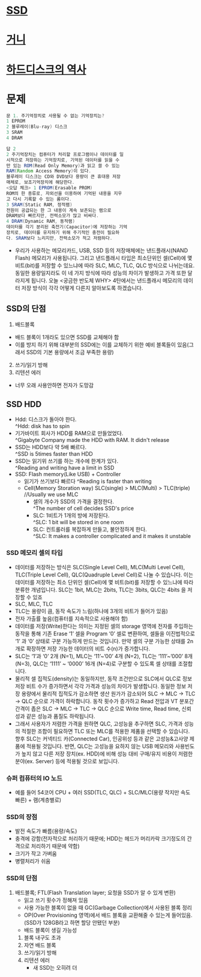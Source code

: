 # [SSD](https://www.youtube.com/watch?v=0wfOO2DEGZ0&list=PLLcbGhhl4sQDOYzzB8eNB7m0IdVffIyLM&index=27)
# [거니](https://www.youtube.com/watch?v=XazMFe3tAkc&list=PLLcbGhhl4sQDOYzzB8eNB7m0IdVffIyLM&index=42)
# [하드디스크의 역사](https://www.youtube.com/watch?v=7n71z7KIoXo&list=PLPBTs1IJBEyiacgGU4SK2tu9S1u3-ih4g&index=5)

# 문제
```java
문 1. 주기억장치로 사용될 수 없는 기억장치는?
1 EPROM
2 블루레이(Blu-ray) 디스크
3 SRAM
4 DRAM

답 2
2 주기억장치는 컴퓨터가 처리할 프로그램이나 데이터를 일
시적으로 저장하는 기억장치로, 기억된 데이터를 읽을 수
만 있는 ROM(Read Only Memory)과 읽고 쓸 수 있는
RAM(Random Access Memory)이 있다.
블루레이 디스크는 CD와 DVD보다 용량이 큰 휴대용 저장
매체로, 보조기억장치에 해당한다.
<오답 체크> 1 EPROM(Erasable PROM)
ROM의 한 종류로, 자외선을 이용하여 기억된 내용을 지우
고 다시 기록할 수 있는 롬이다.
3 SRAM(Static RAM, 정적램)
전원이 공급되는 한 그 내용이 계속 보존되는 램으로
DRAM보다 빠르지만, 전력소모가 많고 비싸다.
4 DRAM(Dynamic RAM, 동적램)
데이터를 각기 분리된 축전기(Capacitor)에 저장하는 기억
장치로, 데이터를 유지하기 위해 주기적인 충전이 필요하
다. SRAM보다 느리지만, 전력소모가 적고 저렴하다.
```

* 우리가 사용하는 메모리카드, USB, SSD 등의 저장매체에는 낸드플래시(NAND Flash) 메모리가 사용됩니다. 그리고 낸드플래시 타입은 최소단위인 셀(Cell)에 몇 비트(bit)를 저장할 수 있느냐에 따라 SLC, MLC, TLC, QLC 방식으로 나뉘는데요. 동일한 용량일지라도 이 네 가지 방식에 따라 성능의 차이가 발생하고 가격 또한 달라지게 됩니다. 오늘 <궁금한 반도체 WHY> 4탄에서는 낸드플래시 메모리의 데이터 저장 방식이 각각 어떻게 다른지 알아보도록 하겠습니다.

## SSD의 단점
1. 배드블록
 * 배드 블록이 1개라도 있으면 SSD를 교체해야 함
 * 이를 방지 하기 위해 대부분의 SSD에는 이를 교체하기 위한 예비 블록들이 있음(그래서 SSD의 기본 용량에서 조금 부족한 용량)
2. 쓰기/읽기 방해
3. 리텐션 에러
 * 너무 오래 사용안하면 전자가 도망감


## SSD HDD
* Hdd: 디스크가 돌아야 한다.  
    ^Hdd: disk has to spin
* 기가바이트 회사가 HDD를 RAM으로 만들었었다.  
    ^Gigabyte Company made the HDD with RAM. It didn't release
* SSD는 HDD보다 약 5배 빠르다.  
    ^SSD is 5times faster than HDD
* SSD는 읽기위 쓰기를 하는 개수에 한계가 있다.  
    ^Reading and writing have a limit in SSD
* SSD: Flash memory(Like USB) + Controller  
  - 읽기가 쓰기보다 빠르다
      ^Reading is faster than writing
  - Cell(Memory Storation way) SLC(single) > MLC(Multi) > TLC(triple)  //Usually we use MLC
    + 셀의 개수가 SSD의 가격을 결정한다.  
        ^The number of cell decides SSD's price
    + SLC: 1비트가 1개의 방에 저장된다.  
        ^SLC: 1 bit will be stored in one room
    + SLC: 컨트롤러를 복잡하게 만들고, 불안정하게 한다.  
        ^SLC: It makes a controller complicated and it makes it unstable



### SSD 메모리 셀의 타입
* 데이터를 저장하는 방식은 SLC(Single Level Cell), MLC(Multi Level Cell), TLC(Triple Level Cell), QLC(Quadruple Level Cell)로 나눌 수 있습니다. 이는 데이터를 저장하는 최소 단위인 셀(Cell)에 몇 비트(bit)를 저장할 수 있느냐에 따라 분류한 개념입니다. SLC는 1bit, MLC는 2bits, TLC는 3bits, QLC는 4bits 을 저장할 수 있죠
* SLC, MLC, TLC
* TLC는 용량이 큼, 동작 속도가 느림(하나에 3개의 비트가 들어가 있음)
 * 전자 가출률 높음(컴퓨터를 지속적으로 사용해야 함)
* 데이터를 저장(Write)한다는 의미는 지정된 셀의 storage 영역에 전자를 주입하는 동작을 통해 기존 Erase ‘1’ 셀을 Program ‘0’ 셀로 변환하여, 셀들을 이진법적으로 ‘1’ 과 ‘0’ 상태로 구분 가능하게 만드는 것입니다. 만약 셀의 구분 가능한 상태를 2n개로 확장하면 저장 가능한 데이터의 비트 수(n)가 증가합니다.
* SLC는 ‘1’과 ‘0’ 2개 (N=1), MLC는 ‘11’~’00’ 4개 (N=2), TLC는 ‘111’~’000’ 8개 (N=3), QLC는 ‘1111’ ~ ‘0000’ 16개 (N=4)로 구분할 수 있도록 셀 상태를 조절합니다.
* 물리적 셀 집적도(density)는 동일하지만, 동작 조건만으로 SLC에서 QLC로 정보 저장 비트 수가 증가하면서 각각 가격과 성능의 차이가 발생합니다. 동일한 정보 저장 용량에서 물리적 집적도가 감소하면 생산 원가가 감소되어 SLC → MLC → TLC → QLC 순으로 가격이 하락합니다. 동작 횟수가 증가하고 Read 전압과 VT 분포간 간격이 좁은 SLC → MLC → TLC → QLC 순으로 Write time, Read time, 신뢰성과 같은 성능과 품질도 하락됩니다. 
* 그래서 사용자가 저렴한 가격을 원하면 QLC, 고성능을 추구하면 SLC, 가격과 성능의 적절한 조합이 필요하면 TLC 또는 MLC를 적용한 제품을 선택할 수 있습니다. 향후 SLC는 커넥티드 카(Connected Car), 인공위성 등과 같은 고성능&고사양 제품에 적용될 것입니다. 반면, QLC는 고성능을 요하지 않는 USB 메모리와 사용빈도가 높지 않고 다른 저장 장치(ex. HDD)에 비해 성능 대비 구매/유지 비용이 저렴한 분야(ex. Server) 등에 적용될 것으로 보입니다.


### 슈퍼 컴퓨터의 IO 노드
* 예를 들어 54코어 CPU + 여러 SSD(TLC, QLC) + SLC/MLC(용량 작지만 속도 빠른) + 램(계층별로) 

### SSD의 장점
* 발전 속도가 빠름(용량/속도)
* 충격에 강함(전자적으로 처리하기 때문에; HDD는 헤드가 머리카락 크기정도의 간격으로 처리하기 때문에 약함)
* 크기가 작고 가벼움
* 병렬처리가 쉬움

### SSD의 단점
1. 배드블록; FTL(Flash Translation layer; 요청을 SSD가 알 수 있게 변환)
    * 읽고 쓰기 횟수가 정해져 있음
    * 사용 가능한 블록이 없을 때 GC(Garbage Collection)에서 사용된 블록 정리
    * OP(Over Provisioning 영역)에서 배드 블록을 교환해줄 수 있는게 들어있음.(SSD가 128GB라고 하면 할당 안됐던 부분)
    * 배드 블록이 생길 가능성
     1. 블록 내구도 초과
     2. 자연 배드 블록
     3. 쓰기/읽기 방해
     4. 리텐션 에러
        * 새 SSD는 오히려 더 
